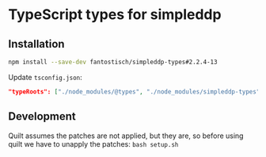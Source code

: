 # TypeScript types for simpleddp

## Installation

```sh
npm install --save-dev fantostisch/simpleddp-types#2.2.4-13
```

Update `tsconfig.json`:

```json
"typeRoots": ["./node_modules/@types", "./node_modules/simpleddp-types"],
```

## Development
Quilt assumes the patches are not applied, but they are, so before using quilt
we have to unapply the patches: `bash setup.sh`
